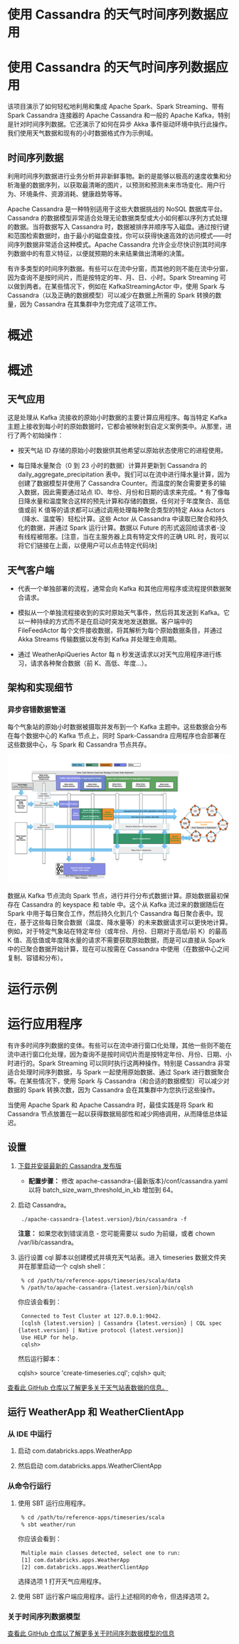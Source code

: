 # 使用 Cassandra 的天气时间序列数据应用

# 使用 Cassandra 的天气时间序列数据应用

该项目演示了如何轻松地利用和集成 Apache Spark、Spark Streaming、带有 Spark Cassandra 连接器的 Apache Cassandra 和一般的 Apache Kafka，特别是针对时间序列数据。它还演示了如何在异步 Akka 事件驱动环境中执行此操作。我们使用天气数据和现有的小时数据格式作为示例域。

## 时间序列数据

利用时间序列数据进行业务分析并非新鲜事物。新的是能够以极高的速度收集和分析海量的数据序列，以获取最清晰的图片，以预测和预测未来市场变化、用户行为、环境条件、资源消耗、健康趋势等等。

Apache Cassandra 是一种特别适用于这些大数据挑战的 NoSQL 数据库平台。Cassandra 的数据模型非常适合处理无论数据类型或大小如何都以序列方式处理的数据。当将数据写入 Cassandra 时，数据被排序并顺序写入磁盘。通过按行键和范围检索数据时，由于最小的磁盘查找，你可以获得快速高效的访问模式——时间序列数据非常适合这种模式。Apache Cassandra 允许企业尽快识别其时间序列数据中的有意义特征，以便就预期的未来结果做出清晰的决策。

有许多类型的时间序列数据。有些可以在流中分窗，而其他的则不能在流中分窗，因为查询不是按时间片，而是按特定的年、月、日、小时。Spark Streaming 可以做到两者。在某些情况下，例如在 KafkaStreamingActor 中，使用 Spark 与 Cassandra（以及正确的数据模型）可以减少在数据上所需的 Spark 转换的数量，因为 Cassandra 在其集群中为您完成了这项工作。

# 概述

# 概述

## 天气应用

这是处理从 Kafka 流接收的原始小时数据的主要计算应用程序。每当特定 Kafka 主题上接收到每小时的原始数据时，它都会被映射到自定义案例类中。从那里，进行了两个初始操作：

+   按天气站 ID 存储的原始小时数据供其他希望以原始状态使用它的进程使用。

+   每日降水量聚合（0 到 23 小时的数据）计算并更新到 Cassandra 的 daily_aggregate_precipitation 表中。我们可以在流中进行降水量计算，因为创建了数据模型并使用了 Cassandra Counter。而温度的聚合需要更多的输入数据，因此需要通过站点 ID、年份、月份和日期的请求来完成。* 有了像每日降水量和温度聚合这样的预先计算和存储的数据，任何对于年度聚合、高低值或前 K 值等的请求都可以通过调用处理每种聚合类型的特定 Akka Actors（降水、温度等）轻松计算。这些 Actor 从 Cassandra 中读取已聚合和持久化的数据，并通过 Spark 运行计算。数据以 Future 的形式返回给请求者-没有线程被阻塞。[注意，当在主服务器上具有特定文件的正确 URL 时，我可以将它们链接在上面，以便用户可以点击特定代码块]

## 天气客户端

+   代表一个单独部署的流程，通常会向 Kafka 和其他应用程序或流程提供数据聚合请求。

+   模拟从一个单独流程接收到的实时原始天气事件，然后将其发送到 Kafka。它以一种持续的方式而不是在启动时突发地发送数据。客户端中的 FileFeedActor 每个文件接收数据，将其解析为每个原始数据条目，并通过 Akka Streams 传输数据以发布到 Kafka 并处理生命周期。

+   通过 WeatherApiQueries Actor 每 n 秒发送请求以对天气应用程序进行练习，请求各种聚合数据（前 K、高低、年度…）。

## 架构和实现细节

### 异步容错数据管道

每个气象站的原始小时数据被摄取并发布到一个 Kafka 主题中。这些数据会分布在每个数据中心的 Kafka 节点上，同时 Spark-Cassandra 应用程序也会部署在这些数据中心，与 Spark 和 Cassandra 节点共存。

![时间序列数据应用程序图表](img/timeseries.png)

数据从 Kafka 节点流向 Spark 节点，进行并行分布式数据计算。原始数据最初保存在 Cassandra 的 keyspace 和 table 中。这个从 Kafka 流过来的数据随后在 Spark 中用于每日聚合工作，然后持久化到几个 Cassandra 每日聚合表中。现在，基于这些每日聚合数据（温度、降水量等）的未来数据请求可以更快地计算。例如，对于特定气象站在特定年份（或年份、月份、日期对于高低/前 K）的最高 K 值、高低值或年度降水量的请求不需要获取原始数据，而是可以直接从 Spark 中的已聚合数据开始计算，现在可以按需在 Cassandra 中使用（在数据中心之间复制、容错和分布）。

# 运行示例

# 运行应用程序

有许多时间序列数据的变体。有些可以在流中进行窗口化处理，其他一些则不能在流中进行窗口化处理，因为查询不是按时间切片而是按特定年份、月份、日期、小时进行的。Spark Streaming 可以同时执行这两种操作。特别是 Cassandra 非常适合处理时间序列数据，与 Spark 一起使用原始数据、通过 Spark 进行数据聚合等。在某些情况下，使用 Spark 与 Cassandra（和合适的数据模型）可以减少对数据的 Spark 转换次数，因为 Cassandra 会在其集群中为您执行这些操作。

当使用 Apache Spark 和 Apache Cassandra 时，最佳实践是将 Spark 和 Cassandra 节点放置在一起以获得数据局部性和减少网络调用，从而降低总体延迟。

## 设置

1.  [下载并安装最新的 Cassandra 发布版](http://cassandra.apache.org/download/)

    +   **配置步骤：** 修改 apache-cassandra-{最新版本}/conf/cassandra.yaml 以将 batch_size_warn_threshold_in_kb 增加到 64。

1.  启动 Cassandra。

    ```
     ./apache-cassandra-{latest.version}/bin/cassandra -f 
    ```

    **注意：** 如果您收到错误消息 - 您可能需要以 sudo 为前缀，或者 chown /var/lib/cassandra。

1.  运行设置 cql 脚本以创建模式并填充天气站表。进入 timeseries 数据文件夹并在那里启动一个 cqlsh shell：

    ```
     % cd /path/to/reference-apps/timeseries/scala/data
     % /path/to/apache-cassandra-{latest.version}/bin/cqlsh 
    ```

    你应该会看到：

    ```
     Connected to Test Cluster at 127.0.0.1:9042.
     [cqlsh {latest.version} | Cassandra {latest.version} | CQL spec {latest.version} | Native protocol {latest.version}]
     Use HELP for help.
     cqlsh> 
    ```

    然后运行脚本：

    cqlsh> source 'create-timeseries.cql'; cqlsh> quit;

[查看此 GitHub 仓库以了解更多关于天气站表数据的信息。](https://github.com/killrweather/killrweather/wiki/2.-Code-and-Data-Setup#data-setup)

## 运行 WeatherApp 和 WeatherClientApp

### 从 IDE 中运行

1.  启动 com.databricks.apps.WeatherApp

1.  然后启动 com.databricks.apps.WeatherClientApp

### 从命令行运行

1.  使用 SBT 运行应用程序。

    ```
     % cd /path/to/reference-apps/timeseries/scala
     % sbt weather/run 
    ```

    你应该会看到：

    ```
     Multiple main classes detected, select one to run:
     [1] com.databricks.apps.WeatherApp
     [2] com.databricks.apps.WeatherClientApp 
    ```

    选择选项 1 打开天气应用程序。

1.  使用 SBT 运行客户端应用程序。运行上述相同的命令，但选择选项 2。

### 关于时间序列数据模型

[查看此 GitHub 仓库以了解更多关于时间序列数据模型的信息](https://github.com/killrweather/killrweather/wiki/4.-Time-Series-Data-Model)
